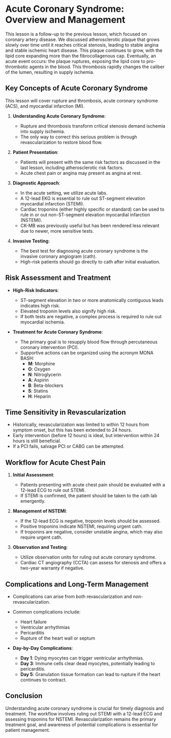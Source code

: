# Acute Coronary Syndrome: Overview and Management

This lesson is a follow-up to the previous lesson, which focused on coronary artery disease. We discussed atherosclerotic plaque that grows slowly over time until it reaches critical stenosis, leading to stable angina and stable ischemic heart disease. This plaque continues to grow, with the lipid core expanding more than the fibrocollagenous cap. Eventually, an acute event occurs: the plaque ruptures, exposing the lipid core to pro-thrombotic agents in the blood. This thrombosis rapidly changes the caliber of the lumen, resulting in supply ischemia. 

## Key Concepts of Acute Coronary Syndrome

This lesson will cover rupture and thrombosis, acute coronary syndrome (ACS), and myocardial infarction (MI). 

1. **Understanding Acute Coronary Syndrome**:
   - Rupture and thrombosis transform critical stenosis demand ischemia into supply ischemia.
   - The only way to correct this serious problem is through revascularization to restore blood flow.

2. **Patient Presentation**:
   - Patients will present with the same risk factors as discussed in the last lesson, including atherosclerotic risk factors.
   - Acute chest pain or angina may present as angina at rest.

3. **Diagnostic Approach**:
   - In the acute setting, we utilize acute labs. 
   - A 12-lead EKG is essential to rule out ST-segment elevation myocardial infarction (STEMI).
   - Cardiac troponins (either highly specific or standard) can be used to rule in or out non-ST-segment elevation myocardial infarction (NSTEMI).
   - CK-MB was previously useful but has been rendered less relevant due to newer, more sensitive tests.

4. **Invasive Testing**:
   - The best test for diagnosing acute coronary syndrome is the invasive coronary angiogram (cath).
   - High-risk patients should go directly to cath after initial evaluation.

## Risk Assessment and Treatment

- **High-Risk Indicators**:
  - ST-segment elevation in two or more anatomically contiguous leads indicates high risk.
  - Elevated troponin levels also signify high risk.
  - If both tests are negative, a complex process is required to rule out myocardial ischemia.

- **Treatment for Acute Coronary Syndrome**:
  - The primary goal is to resupply blood flow through percutaneous coronary intervention (PCI).
  - Supportive actions can be organized using the acronym MONA BASH:
    - **M**: Morphine
    - **O**: Oxygen
    - **N**: Nitroglycerin
    - **A**: Aspirin
    - **B**: Beta-blockers
    - **S**: Statins
    - **H**: Heparin

## Time Sensitivity in Revascularization

- Historically, revascularization was limited to within 12 hours from symptom onset, but this has been extended to 24 hours. 
- Early intervention (before 12 hours) is ideal, but intervention within 24 hours is still beneficial.
- If a PCI fails, salvage PCI or CABG can be attempted.

## Workflow for Acute Chest Pain

1. **Initial Assessment**:
   - Patients presenting with acute chest pain should be evaluated with a 12-lead ECG to rule out STEMI.
   - If STEMI is confirmed, the patient should be taken to the cath lab emergently.

2. **Management of NSTEMI**:
   - If the 12-lead ECG is negative, troponin levels should be assessed.
   - Positive troponins indicate NSTEMI, requiring urgent cath.
   - If troponins are negative, consider unstable angina, which may also require urgent cath.

3. **Observation and Testing**:
   - Utilize observation units for ruling out acute coronary syndrome.
   - Cardiac CT angiography (CCTA) can assess for stenosis and offers a two-year warranty if negative.

## Complications and Long-Term Management

- Complications can arise from both revascularization and non-revascularization.
- Common complications include:
  - Heart failure
  - Ventricular arrhythmias
  - Pericarditis
  - Rupture of the heart wall or septum

- **Day-by-Day Complications**:
  - **Day 1**: Dying myocytes can trigger ventricular arrhythmias.
  - **Day 3**: Immune cells clear dead myocytes, potentially leading to pericarditis.
  - **Day 5**: Granulation tissue formation can lead to rupture if the heart continues to contract.

## Conclusion

Understanding acute coronary syndrome is crucial for timely diagnosis and treatment. The workflow involves ruling out STEMI with a 12-lead ECG and assessing troponins for NSTEMI. Revascularization remains the primary treatment goal, and awareness of potential complications is essential for patient management.